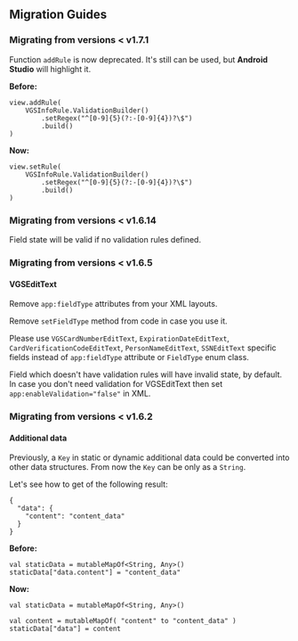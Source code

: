 ## Migration Guides

### Migrating from versions < v1.7.1
Function `addRule` is now deprecated. It's still can be used, but **Android Studio** will highlight it.

**Before:**

```
view.addRule(
    VGSInfoRule.ValidationBuilder()
        .setRegex("^[0-9]{5}(?:-[0-9]{4})?\$")
        .build()
)
```

**Now:**

```
view.setRule(
    VGSInfoRule.ValidationBuilder()
        .setRegex("^[0-9]{5}(?:-[0-9]{4})?\$")
        .build()
)
```

### Migrating from versions < v1.6.14

Field state will be valid if no validation rules defined.

### Migrating from versions < v1.6.5

#### VGSEditText
Remove `app:fieldType` attributes from your XML layouts.

Remove `setFieldType` method from code in case you use it.

Please use `VGSCardNumberEditText`, `ExpirationDateEditText`, `CardVerificationCodeEditText`, `PersonNameEditText`, `SSNEditText`
specific fields instead of `app:fieldType` attribute or `FieldType` enum class.

Field which doesn't have validation rules will have invalid state, by default.
In case you don't need validation for VGSEditText then set `app:enableValidation="false"` in XML.


### Migrating from versions < v1.6.2

#### Additional data
Previously, a `Key` in static or dynamic additional data could be converted into other data structures. From now the `Key` can be only as a `String`. 

Let's see how to get of the following result:
```
{
  "data": {
    "content": "content_data"
  }
}
```

**Before:**

```
val staticData = mutableMapOf<String, Any>()
staticData["data.content"] = "content_data"
```

**Now:**

```
val staticData = mutableMapOf<String, Any>()

val content = mutableMapOf( "content" to "content_data" )
staticData["data"] = content
```

